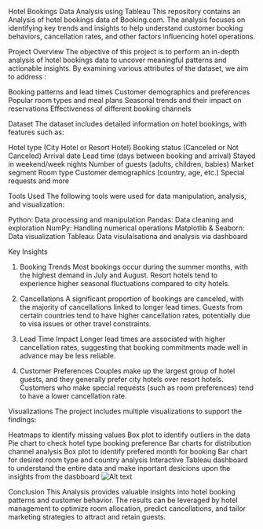 Hotel Bookings Data Analysis using Tableau
This repository contains an Analysis of hotel bookings data of Booking.com. The analysis focuses on identifying key trends and insights to help understand customer booking behaviors, cancellation rates, and other factors influencing hotel operations.

Project Overview
The objective of this project is to perform an in-depth analysis of hotel bookings data to uncover meaningful patterns and actionable insights. By examining various attributes of the dataset, we aim to address :

Booking patterns and lead times
Customer demographics and preferences
Popular room types and meal plans
Seasonal trends and their impact on reservations
Effectiveness of different booking channels

Dataset
The dataset includes detailed information on hotel bookings, with features such as:

Hotel type (City Hotel or Resort Hotel)
Booking status (Canceled or Not Canceled)
Arrival date
Lead time (days between booking and arrival)
Stayed in weekend/week nights
Number of guests (adults, children, babies)
Market segment
Room type
Customer demographics (country, age, etc.)
Special requests and more

Tools Used
The following tools were used for data manipulation, analysis, and visualization:

Python: Data processing and manipulation
Pandas: Data cleaning and exploration
NumPy: Handling numerical operations
Matplotlib & Seaborn: Data visualization
Tableau: Data visulaisationa and analysis via dashboard

Key Insights
1. Booking Trends
Most bookings occur during the summer months, with the highest demand in July and August.
Resort hotels tend to experience higher seasonal fluctuations compared to city hotels.

2. Cancellations
A significant proportion of bookings are canceled, with the majority of cancellations linked to longer lead times.
Guests from certain countries tend to have higher cancellation rates, potentially due to visa issues or other travel constraints.

3. Lead Time Impact
Longer lead times are associated with higher cancellation rates, suggesting that booking commitments made well in advance may be less reliable.

4. Customer Preferences
Couples make up the largest group of hotel guests, and they generally prefer city hotels over resort hotels.
Customers who make special requests (such as room preferences) tend to have a lower cancellation rate.

Visualizations
The project includes multiple visualizations to support the findings:

Heatmaps to identify missing values
Box plot to identify outliers in the data
Pie chart to check hotel type booking preference
Bar charts for distribution channel analysis
Box plot to identify prefered month for booking
Bar chart for desired room type and country analysis
Interactive Tableau dashboard to understand the entire data and make inportant desicions upon the insights from the dasbboard
![Alt text]([URL-or-path-to-your-image](https://github.com/sanjeevgupta00/Hotel-bookings-demand-analysis/blob/main/Hotel%20Bookimgs%20Tableau%20dashboard.PNG))

Conclusion
This Analysis provides valuable insights into hotel booking patterns and customer behavior. The results can be leveraged by hotel management to optimize room allocation, predict cancellations, and tailor marketing strategies to attract and retain guests.
